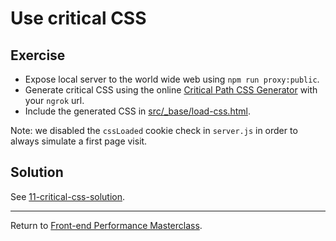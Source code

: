 # Use critical CSS

## Exercise

* Expose local server to the world wide web using `npm run proxy:public`.
* Generate critical CSS using the online [Critical Path CSS Generator](https://jonassebastianohlsson.com/criticalpathcssgenerator/) with your `ngrok` url. 
* Include the generated CSS in [src/_base/load-css.html](src/_base/load-css.html).

Note: we disabled the `cssLoaded` cookie check in `server.js` in order to always simulate a first page visit.

## Solution

See [11-critical-css-solution](https://github.com/voorhoede/performance-masterclass-2017-10/tree/11-critical-css-solution).

---

Return to [Front-end Performance Masterclass](https://github.com/voorhoede/performance-masterclass-2017-10).

